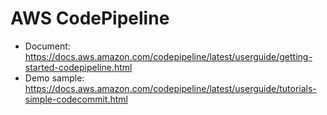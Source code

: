 # AWS CodePipeline
- Document: https://docs.aws.amazon.com/codepipeline/latest/userguide/getting-started-codepipeline.html
- Demo sample: https://docs.aws.amazon.com/codepipeline/latest/userguide/tutorials-simple-codecommit.html
